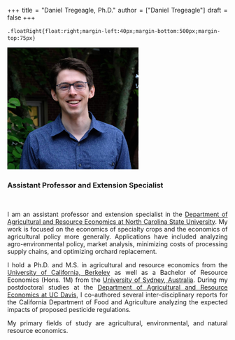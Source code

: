 +++
title = "Daniel Tregeagle, Ph.D."
author = ["Daniel Tregeagle"]
draft = false
+++

<style>
body {
text-align: justify}
</style>

```{css, echo=FALSE}
.floatRight{float:right;margin-left:40px;margin-bottom:500px;margin-top:75px}
```

<img class="floatRight" src="./photos/danielTregeaglePicture2.jpg" width = "300">

### Assistant Professor and Extension Specialist

<br>

<!-- UNDER CONSTRUCTION -->

<!-- <div style="text-align: justify"> -->

I am an assistant professor and extension specialist in the [Department of Agricultural and Resource Economics at North Carolina State University](https://cals.ncsu.edu/agricultural-and-resource-economics). My work is focused on the economics of specialty crops and the economics of agricultural policy more generally. Applications have included analyzing agro-environmental policy, market analysis, minimizing costs of processing supply chains, and optimizing orchard replacement.

I hold a Ph.D. and M.S. in agricultural and resource economics from the [University of California, Berkeley](https://are.berkeley.edu) as well as a Bachelor of Resource Economics (Hons. 1M) from the [University of Sydney, Australia](http://sydney.edu.au). During my postdoctoral studies at the [Department of Agricultural and Resource Economics at UC Davis](https://are.ucdavis.edu), I co-authored several inter-disciplinary reports for the California Department of Food and Agriculture analyzing the expected impacts of proposed pesticide regulations.

My primary fields of study are agricultural, environmental, and natural resource economics.

</div>

